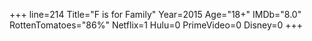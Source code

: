 +++
line=214
Title="F is for Family"
Year=2015
Age="18+"
IMDb="8.0"
RottenTomatoes="86%"
Netflix=1
Hulu=0
PrimeVideo=0
Disney=0
+++

